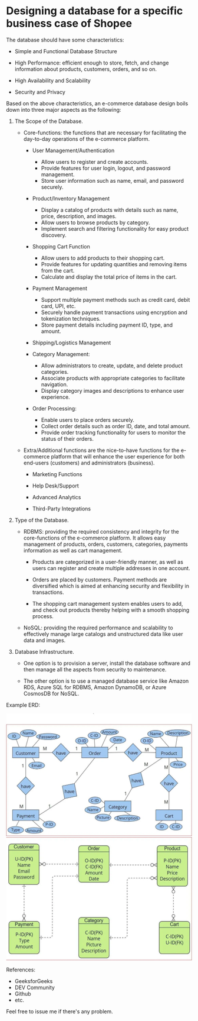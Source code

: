 # Designing a database for a specific business case of Shopee

The database should have some characteristics:

- Simple and Functional Database Structure

- High Performance: efficient enough to store, fetch, and change information about products, customers, orders, and so on.

- High Availability and Scalability

- Security and Privacy

Based on the above characteristics, an e-commerce database design boils down into three major aspects as the following:

1. The Scope of the Database.

   - Core-functions: the functions that are necessary for facilitating the day-to-day operations of the e-commerce platform.

     - User Management/Authentication

       - Allow users to register and create accounts.
       - Provide features for user login, logout, and password management.
       - Store user information such as name, email, and password securely.

     - Product/Inventory Management

       - Display a catalog of products with details such as name, price, description, and images.
       - Allow users to browse products by category.
       - Implement search and filtering functionality for easy product discovery.

     - Shopping Cart Function

       - Allow users to add products to their shopping cart.
       - Provide features for updating quantities and removing items from the cart.
       - Calculate and display the total price of items in the cart.

     - Payment Management
       - Support multiple payment methods such as credit card, debit card, UPI, etc.
       - Securely handle payment transactions using encryption and tokenization techniques.
       - Store payment details including payment ID, type, and amount.

     - Shipping/Logistics Management

     - Category Management:
       - Allow administrators to create, update, and delete product categories.
       - Associate products with appropriate categories to facilitate navigation.
       - Display category images and descriptions to enhance user experience.
     - Order Processing:
       - Enable users to place orders securely.
       - Collect order details such as order ID, date, and total amount.
       - Provide order tracking functionality for users to monitor the status of their orders.

   - Extra/Additional functions are the nice-to-have functions for the e-commerce platform that will enhance the user experience for both end-users (customers) and administrators (business).

     - Marketing Functions

     - Help Desk/Support

     - Advanced Analytics
  
     - Third-Party Integrations

2. Type of the Database.

   - RDBMS: providing the required consistency and integrity for the core-functions of the e-commerce platform. It allows easy management of products, orders, customers, categories, payments information as well as cart management.

     - Products are categorized in a user-friendly manner, as well as users can register and create multiple addresses in one account.

     - Orders are placed by customers. Payment methods are diversified which is aimed at enhancing security and flexibility in transactions.

     - The shopping cart management system enables users to add, and check out products thereby helping with a smooth shopping process.

   - NoSQL: providing the required performance and scalability to effectively manage large catalogs and unstructured data like user data and images.

3. Database Infrastructure.

    - One option is to provision a server, install the database software and then manage all the aspects from security to maintenance.

    - The other option is to use a managed database service like Amazon RDS, Azure SQL for RDBMS, Amazon DynamoDB, or Azure CosmosDB for NoSQL.

Example ERD:

![alt text](./image/image.png)
![alt text](./image/image-1.png)

References:

- GeeksforGeeks
- DEV Community
- Github
- etc.

Feel free to issue me if there's any problem.
